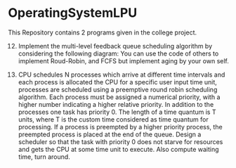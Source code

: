 # OperatingSystemLPU
This Repository contains 2 programs given in the college project.

12. Implement the multi-level feedback queue scheduling algorithm by considering the following diagram: 
You can use the code of others to implement Roud-Robin, and FCFS but implement aging by your own self.

15. CPU schedules N processes which arrive at different time intervals and each process is allocated the CPU for a specific user input time unit, processes are scheduled using a preemptive round robin scheduling algorithm. 
Each process must be assigned a numerical priority, with a higher number indicating a higher relative priority. In addition to the processes one task has priority 0. The length of a time quantum is T units, where T is the custom time considered as time quantum for processing. If a process is preempted by a higher priority process, the preempted process is placed at the end of the queue. Design a scheduler so that the task with priority 0 does not starve for resources and gets the CPU at some time unit to execute. 
Also compute waiting time, turn around.
